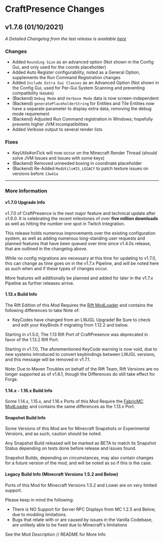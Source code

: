 # CraftPresence Changes

## v1.7.6 (01/10/2021)

_A Detailed Changelog from the last release is available [here](https://gitlab.com/CDAGaming/CraftPresence/-/compare/release%2Fv1.7.5...release%2Fv1.7.6)_

### Changes

*   Added `Rounding Size` as an advanced option (Not shown in the Config Gui, and only used for the coords placeholder)
*   Added Auto Register configurability, noted as a General Option, supplements the Run Command Registration changes
*   Added `Include Extra Gui Classes` as an Advanced Option (Not shown in the Config Gui, used for Per-Gui System Scanning and preventing compatibility issues)
*   (Backend) `Debug Mode` and `Verbose Mode` data is now screen-independent
*   (Backend) `generatePlaceholderString` for Entities and Tile Entities now have a separate parameter to display extra data, removing the debug mode requirement
*   (Backend) Adjusted Run Command registration in Windows; hopefully prevents higher JVM incompatibilities
*   Added Verbose output to several render lists

### Fixes

*   KeyUtils#onTick will now occur on the Minecraft Render Thread (should solve JVM Issues and Issues with some keys)
*   (Backend) Removed unneeded boxing in coordinate placeholder
*   (Backend) Re-Added `ModUtils#IS_LEGACY` to patch texture issues on versions before `13w41a`

___

### More Information

#### v1.7.0 Upgrade Info

v1.7.0 of CraftPresence is the next major feature and technical update after v1.6.0.
It is celebrating the recent milestones of over **five million downloads** as well as hitting the number one spot in Twitch Integration.

This release holds numerous improvements over the existing configuration system, as well as adding numerous long-standing user requests and planned features that have been queued over time since v1.4.0s release,
that are outlined in the changelog above.

While no config migrations are necessary at this time for updating to v1.7.0, this can change as time goes on in the v1.7.x Pipeline, and will be noted here as such when and if these types of changes occur.

More features will additionally be planned and added for later in the v1.7.x Pipeline as further releases arrive.

#### 1.13.x Build Info

The Rift Edition of this Mod Requires the [Rift ModLoader](https://www.curseforge.com/minecraft/mc-mods/rift) and contains the following differences to take Note of:

*   KeyCodes have changed from an LWJGL Upgrade! Be Sure to check and edit your KeyBinds if migrating from 1.12.2 and below.

Starting in v1.5.0, The 1.13 Rift Port of CraftPresence was deprecated in favor of the 1.13.2 Rift Port.

Starting in v1.7.0, The aforementioned KeyCode warning is now void, due to new systems introduced to convert keybindings between LWJGL versions, and this message will be removed in v1.7.1.

Note: Due to Maven Troubles on behalf of the Rift Team, Rift Versions are no longer supported as of v1.6.1, though the Differences do still take effect for Forge.

#### 1.14.x - 1.16.x Build Info

Some 1.14.x, 1.15.x, and 1.16.x Ports of this Mod Require the [FabricMC ModLoader](https://www.curseforge.com/minecraft/mc-mods/fabric-api) and contains the same differences as the 1.13.x Port.

#### Snapshot Build Info

Some Versions of this Mod are for Minecraft Snapshots or Experimental Versions, and as such, caution should be noted.

Any Snapshot Build released will be marked as BETA to match its Snapshot Status depending on tests done before release and issues found.

Snapshot Builds, depending on circumstances, may also contain changes for a future version of the mod, and will be noted as so if this is the case.

#### Legacy Build Info (Minecraft Versions 1.5.2 and Below)

Ports of this Mod for Minecraft Versions 1.5.2 and Lower are on very limited support.

Please keep in mind the following:

*   There is NO Support for Server RPC Displays from MC 1.2.5 and Below, due to modding limitations.
*   Bugs that relate with or are caused by issues in the Vanilla Codebase, are unlikely able to be fixed due to Minecraft's limitations

See the Mod Description // README for More Info
